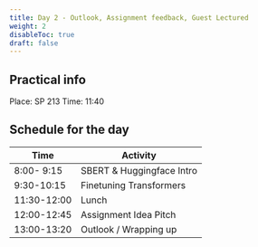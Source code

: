 ```yaml
---
title: Day 2 - Outlook, Assignment feedback, Guest Lectured
weight: 2
disableToc: true
draft: false
---
```


## Practical info
Place: SP 213
Time: 11:40



## Schedule for the day

| Time         | Activity                                       | 
|--------------|------------------------------------------------|
|  8:00- 9:15  | SBERT & Huggingface Intro                      |
|  9:30-10:15  | Finetuning Transformers                        |
| 11:30-12:00  | Lunch                                          |
| 12:00-12:45  | Assignment Idea Pitch                          |
| 13:00-13:20  | Outlook / Wrapping up                          |



<!---
{{< tabs >}}

{{< tab name="Joint recordings">}}
  <h2>Assignment 1 handout</h2>
  {{< panopto  "https://panopto.aau.dk/Panopto/Pages/Embed.aspx?id=4b2660d2-790f-49cf-84be-ada900ea3083&autoplay=false&offerviewer=true&showtitle=true&showbrand=false&start=0&interactivity=all" >}}

{{< /tab >}}



{{< tab name="R Application">}}
<div>

  <h2>R: Recording</h2>
 
 coming soon

</div>
{{< /tab >}}



{{< tab name="Python Application">}}
<div>
  
  
  <h2>Python group recoding </h2>
  {{< panopto "https://panopto.aau.dk/Panopto/Pages/Embed.aspx?id=3c6006e6-e8e2-4ac4-a0a8-ada900ea85bc&autoplay=false&offerviewer=true&showtitle=true&showbrand=false&start=0&interactivity=all" >}}
</div>
{{< /tab >}}

{{< /tabs >}}
 --->


